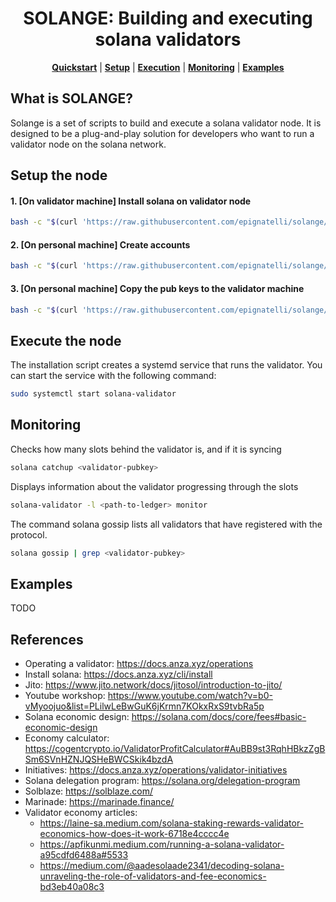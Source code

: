 <div align="center">

# SOLANGE: Building and executing solana validators

**[Quickstart](#what-is-solange)** | **[Setup](#setup-the-node)** | **[Execution](#execute-the-node)** | **[Monitoring](#monitoring)** | **[Examples](#examples)**

</div>

## What is SOLANGE?
Solange is a set of scripts to build and execute a solana validator node. It is designed to be a plug-and-play solution for developers who want to run a validator node on the solana network.

## Setup the node
#### 1. [On validator machine] Install solana on validator node
```bash
bash -c "$(curl 'https://raw.githubusercontent.com/epignatelli/solange/refs/heads/main/install/build.sh')"
```

#### 2. [On personal machine] Create accounts
```bash
bash -c "$(curl 'https://raw.githubusercontent.com/epignatelli/solange/refs/heads/main/install/create_accounts.sh' --network 'testnet')"
```

#### 3. [On personal machine] Copy the pub keys to the validator machine
```bash
bash -c "$(curl 'https://raw.githubusercontent.com/epignatelli/solange/refs/heads/main/install/transfer_keys.sh' --remote-host latte)"
```

## Execute the node
The installation script creates a systemd service that runs the validator. You can start the service with the following command:
```bash
sudo systemctl start solana-validator
```


## Monitoring
Checks how many slots behind the validator is, and if it is syncing
```bash
solana catchup <validator-pubkey>
```

Displays information about the validator progressing through the slots
```bash
solana-validator -l <path-to-ledger> monitor
```

The command solana gossip lists all validators that have registered with the protocol.
```bash
solana gossip | grep <validator-pubkey>
```

## Examples
TODO

## References
- Operating a validator: https://docs.anza.xyz/operations
- Install solana: https://docs.anza.xyz/cli/install
- Jito: https://www.jito.network/docs/jitosol/introduction-to-jito/
- Youtube workshop: https://www.youtube.com/watch?v=b0-vMyoojuo&list=PLilwLeBwGuK6jKrmn7KOkxRxS9tvbRa5p
- Solana economic design: https://solana.com/docs/core/fees#basic-economic-design
- Economy calculator: https://cogentcrypto.io/ValidatorProfitCalculator#AuBB9st3RqhHBkzZgBSm6SVnHZNJQSHeBWCSkik4bzdA
- Initiatives: https://docs.anza.xyz/operations/validator-initiatives
- Solana delegation program: https://solana.org/delegation-program
- Solblaze: https://solblaze.com/
- Marinade: https://marinade.finance/
- Validator economy articles:
  - https://laine-sa.medium.com/solana-staking-rewards-validator-economics-how-does-it-work-6718e4cccc4e
  - https://apfikunmi.medium.com/running-a-solana-validator-a95cdfd6488a#5533
  - https://medium.com/@aadesolaade2341/decoding-solana-unraveling-the-role-of-validators-and-fee-economics-bd3eb40a08c3
